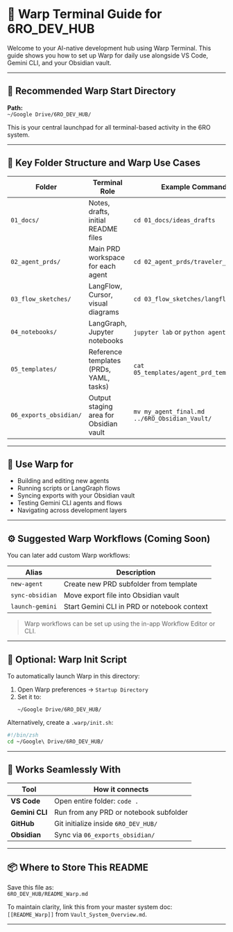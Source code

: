 # 🚀 Warp Terminal Guide for 6RO_DEV_HUB

Welcome to your AI-native development hub using Warp Terminal. This guide shows you how to set up Warp for daily use alongside VS Code, Gemini CLI, and your Obsidian vault.

---

## 📍 Recommended Warp Start Directory

**Path:**  
`~/Google Drive/6RO_DEV_HUB/`

This is your central launchpad for all terminal-based activity in the 6RO system.

---

## 📁 Key Folder Structure and Warp Use Cases

| Folder                | Terminal Role                             | Example Command                                 |
|----------------------|-------------------------------------------|-------------------------------------------------|
| `01_docs/`           | Notes, drafts, initial README files       | `cd 01_docs/ideas_drafts`                      |
| `02_agent_prds/`     | Main PRD workspace for each agent         | `cd 02_agent_prds/traveler_agent/`             |
| `03_flow_sketches/`  | LangFlow, Cursor, visual diagrams          | `cd 03_flow_sketches/langflow/`                |
| `04_notebooks/`      | LangGraph, Jupyter notebooks               | `jupyter lab` or `python agent_test.py`        |
| `05_templates/`      | Reference templates (PRDs, YAML, tasks)    | `cat 05_templates/agent_prd_template.md`       |
| `06_exports_obsidian/`| Output staging area for Obsidian vault   | `mv my_agent_final.md ../6RO_Obsidian_Vault/`  |

---

## 🧠 Use Warp for

- Building and editing new agents
- Running scripts or LangGraph flows
- Syncing exports with your Obsidian vault
- Testing Gemini CLI agents and flows
- Navigating across development layers

---

## ⚙️ Suggested Warp Workflows (Coming Soon)

You can later add custom Warp workflows:

| Alias         | Description                                      |
|---------------|--------------------------------------------------|
| `new-agent`   | Create new PRD subfolder from template           |
| `sync-obsidian` | Move export file into Obsidian vault          |
| `launch-gemini` | Start Gemini CLI in PRD or notebook context   |

> Warp workflows can be set up using the in-app Workflow Editor or CLI.

---

## 🧰 Optional: Warp Init Script

To automatically launch Warp in this directory:

1. Open Warp preferences → `Startup Directory`
2. Set it to:
   ```
   ~/Google Drive/6RO_DEV_HUB/
   ```

Alternatively, create a `.warp/init.sh`:

```bash
#!/bin/zsh
cd ~/Google\ Drive/6RO_DEV_HUB/
```

---

## 🧱 Works Seamlessly With

| Tool          | How it connects                             |
|---------------|---------------------------------------------|
| **VS Code**   | Open entire folder: `code .`                |
| **Gemini CLI**| Run from any PRD or notebook subfolder      |
| **GitHub**    | Git initialize inside `6RO_DEV_HUB/`        |
| **Obsidian**  | Sync via `06_exports_obsidian/`             |

---

## 📦 Where to Store This README

Save this file as:  
`6RO_DEV_HUB/README_Warp.md`

To maintain clarity, link this from your master system doc:  
`[[README_Warp]]` from `Vault_System_Overview.md`.

---
